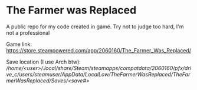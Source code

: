 # The Farmer was Replaced

A public repo for my code created in game. Try not to judge too hard, I'm not a professional 

Game link: https://store.steampowered.com/app/2060160/The_Farmer_Was_Replaced/

Save location (I use Arch btw): */home/\<user>/.local/share/Steam/steamapps/compatdata/2060160/pfx/drive_c/users/steamuser/AppData/LocalLow/TheFarmerWasReplaced/TheFarmerWasReplaced/Saves/\<save#>*

